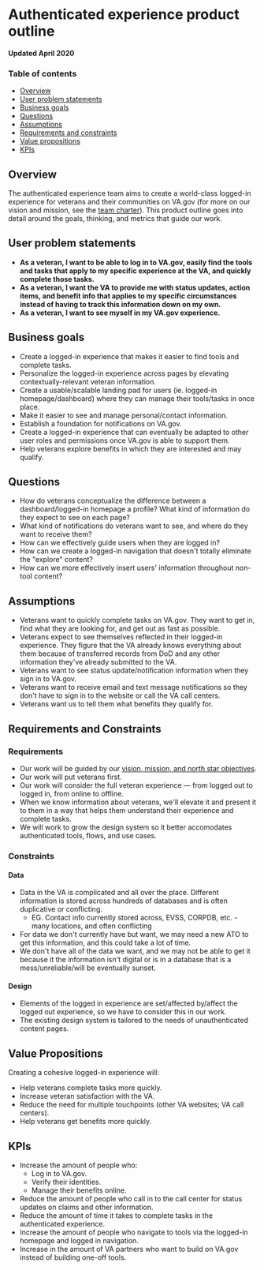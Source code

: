 # Authenticated experience product outline 

**Updated April 2020**

### Table of contents
- [Overview](#overview)
- [User problem statements](#user-problem-statements) 
- [Business goals](#business-goals) 
- [Questions](#questions) 
- [Assumptions](#assumptions) 
- [Requirements and constraints](#requirements-and-constraints)  
- [Value propositions](#value-propositions) 
- [KPIs](#kpis) 

## Overview

The authenticated experience team aims to create a world-class logged-in experience for veterans and their communities on VA.gov (for more on our vision and mission, see the [team charter](https://github.com/department-of-veterans-affairs/va.gov-team/blob/master/teams/vsa/teams/authenticated-experience/charter.md)). This product outline goes into detail around the goals, thinking, and metrics that guide our work.  

## User problem statements 

- **As a veteran, I want to be able to log in to VA.gov, easily find the tools and tasks that apply to my specific experience at the VA, and quickly complete those tasks.**
- **As a veteran, I want the VA to provide me with status updates, action items, and benefit info that applies to my specific circumstances instead of having to track this information down on my own.**
- **As a veteran, I want to see myself in my VA.gov experience.**

## Business goals 

- Create a logged-in experience that makes it easier to find tools and complete tasks.
- Personalize the logged-in experience across pages by elevating contextually-relevant veteran information.
- Create a usable/scalable landing pad for users (ie. logged-in homepage/dashboard) where they can manage their tools/tasks in once place.
- Make it easier to see and manage personal/contact information.
- Establish a foundation for notifications on VA.gov.
- Create a logged-in experience that can eventually be adapted to other user roles and permissions once VA.gov is able to support them.
- Help veterans explore benefits in which they are interested and may qualify. 

## Questions 

- How do veterans conceptualize the difference between a dashboard/logged-in homepage a profile? What kind of information do they expect to see on each page?
- What kind of notifications do veterans want to see, and where do they want to receive them?
- How can we effectively guide users when they are logged in?
- How can we create a logged-in navigation that doesn't totally eliminate the "explore" content?
- How can we more effectively insert users' information throughout non-tool content?

## Assumptions 

- Veterans want to quickly complete tasks on VA.gov. They want to get in, find what they are looking for, and get out as fast as possible.
- Veterans expect to see themselves reflected in their logged-in experience. They figure that the VA already knows everything about them because of transferred records from DoD and any other information they've already submitted to the VA.
- Veterans want to see status update/notification information when they sign in to VA.gov.
- Veterans want to receive email and text message notifications so they don't have to sign in to the website or call the VA call centers.
- Veterans want us to tell them what benefits they qualify for.

## Requirements and Constraints 

### Requirements

- Our work will be guided by our [vision, mission, and north star objectives](https://github.com/department-of-veterans-affairs/va.gov-team/blob/master/teams/vsa/teams/authenticated-experience/charter.md#vision).
- Our work will put veterans first.
- Our work will consider the full veteran experience — from logged out to logged in, from online to offline.
- When we know information about veterans, we'll elevate it and present it to them in a way that helps them understand their experience and complete tasks.
- We will work to grow the design system so it better accomodates authenticated tools, flows, and use cases.

### Constraints

#### Data
- Data in the VA is complicated and all over the place. Different information is stored across hundreds of databases and is often duplicative or conflicting.
  - EG. Contact info currently stored across, EVSS, CORPDB, etc. - many locations, and often conflicting 
- For data we don't currently have but want, we may need a new ATO to get this information, and this could take a lot of time.
- We don't have all of the data we want, and we may not be able to get it because it the information isn't digital or is in a database that is a mess/unreliable/will be eventually sunset.

#### Design

- Elements of the logged in experience are set/affected by/affect the logged out experience, so we have to consider this in our work.
- The existing design system is tailored to the needs of unauthenticated content pages. 

## Value Propositions  

Creating a cohesive logged-in experience will:

- Help veterans complete tasks more quickly.
- Increase veteran satisfaction with the VA.
- Reduce the need for multiple touchpoints (other VA websites; VA call centers).
- Help veterans get benefits more quickly.

## KPIs 

- Increase the amount of people who:
  - Log in to VA.gov.
  - Verify their identities.
  - Manage their benefits online.
- Reduce the amount of people who call in to the call center for status updates on claims and other information.
- Reduce the amount of time it takes to complete tasks in the authenticated experience.
- Increase the amount of people who navigate to tools via the logged-in homepage and logged in navigation.
- Increase in the amount of VA partners who want to build on VA.gov instead of building one-off tools.
